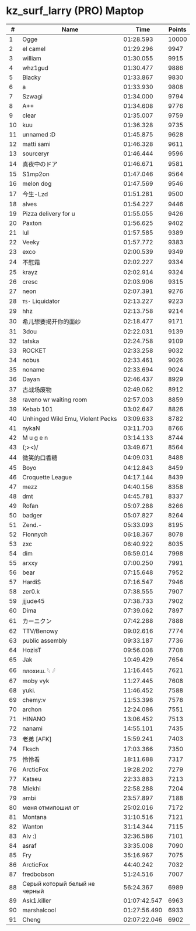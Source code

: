 # kz_surf_larry (PRO) Maptop

|  # | Name | Time | Points |
|-------------- | -------------- | -------------- | -------------- | 
| 1 | Ogge | 01:28.593 | 10000 | 
| 2 | el camel | 01:29.296 | 9947 | 
| 3 | william | 01:30.055 | 9915 | 
| 4 | whz1gud | 01:30.477 | 9886 | 
| 5 | Blacky | 01:33.867 | 9830 | 
| 6 | a | 01:33.930 | 9808 | 
| 7 | Szwagi | 01:34.000 | 9794 | 
| 8 | A++ | 01:34.608 | 9776 | 
| 9 | clear | 01:35.007 | 9759 | 
| 10 | kuu | 01:36.328 | 9735 | 
| 11 | unnamed :D | 01:45.875 | 9628 | 
| 12 | matti sami | 01:46.328 | 9611 | 
| 13 | sourceryr | 01:46.444 | 9596 | 
| 14 | 真夜中のドア | 01:46.671 | 9581 | 
| 15 | S1mp2on | 01:47.046 | 9564 | 
| 16 | melon dog | 01:47.569 | 9546 | 
| 17 | 今生-Lzd | 01:51.281 | 9500 | 
| 18 | alves | 01:54.227 | 9446 | 
| 19 | Pizza delivery for u | 01:55.055 | 9426 | 
| 20 | Paxton | 01:56.625 | 9402 | 
| 21 | lul | 01:57.585 | 9389 | 
| 22 | Veeky | 01:57.772 | 9383 | 
| 23 | exco | 02:00.539 | 9349 | 
| 24 | 不慰霜 | 02:02.227 | 9334 | 
| 25 | krayz | 02:02.914 | 9324 | 
| 26 | cresc | 02:03.906 | 9315 | 
| 27 | neon | 02:07.391 | 9276 | 
| 28 | ᴛꜱ٠ Liquidator | 02:13.227 | 9223 | 
| 29 | hhz | 02:13.758 | 9214 | 
| 30 | 希儿想要揭开你的面纱 | 02:18.477 | 9171 | 
| 31 | 3dou | 02:22.031 | 9139 | 
| 32 | tatska | 02:24.758 | 9109 | 
| 33 | ROCKET | 02:33.258 | 9032 | 
| 34 | nobus | 02:33.461 | 9026 | 
| 35 | noname | 02:33.694 | 9024 | 
| 36 | Dayan | 02:46.437 | 8929 | 
| 37 | 古战场废物 | 02:49.062 | 8912 | 
| 38 | raveno wr waiting room | 02:57.003 | 8859 | 
| 39 | Kebab 101 | 03:02.647 | 8826 | 
| 40 | Unhinged Wild Emu, Violent Pecks | 03:09.633 | 8782 | 
| 41 | nykaN | 03:11.703 | 8766 | 
| 42 | M u g e n | 03:14.133 | 8744 | 
| 43 | (;><)/ | 03:49.671 | 8564 | 
| 44 | 微笑的口香糖 | 04:09.031 | 8488 | 
| 45 | Boyo | 04:12.843 | 8459 | 
| 46 | Croquette League | 04:17.144 | 8439 | 
| 47 | mezz | 04:40.156 | 8358 | 
| 48 | dmt | 04:45.781 | 8337 | 
| 49 | Rofan | 05:07.288 | 8266 | 
| 50 | badger | 05:07.827 | 8264 | 
| 51 | Zend.- | 05:33.093 | 8195 | 
| 52 | Flonnych | 06:18.367 | 8078 | 
| 53 | zxc | 06:40.922 | 8035 | 
| 54 | dim | 06:59.014 | 7998 | 
| 55 | arxxy | 07:00.250 | 7991 | 
| 56 | bear | 07:15.648 | 7952 | 
| 57 | HardiS | 07:16.547 | 7946 | 
| 58 | zer0.k | 07:38.555 | 7907 | 
| 59 | jjjude45 | 07:38.733 | 7902 | 
| 60 | Dima | 07:39.062 | 7897 | 
| 61 | カーニクン | 07:42.288 | 7888 | 
| 62 | TTV/Benowy | 09:02.616 | 7774 | 
| 63 | public assembly | 09:33.187 | 7736 | 
| 64 | HozisT | 09:56.008 | 7708 | 
| 65 | Jak | 10:49.429 | 7654 | 
| 66 | плохиш. 𓆩 𓆪 | 11:16.445 | 7621 | 
| 67 | moby vyk | 11:27.445 | 7608 | 
| 68 | yuki. | 11:46.452 | 7588 | 
| 69 | chemy:v | 11:53.398 | 7578 | 
| 70 | archon | 12:24.086 | 7551 | 
| 71 | HINANO | 13:06.452 | 7513 | 
| 72 | nanami | 14:55.101 | 7435 | 
| 73 | 老弟 [AFK] | 15:59.241 | 7403 | 
| 74 | Fksch | 17:03.366 | 7350 | 
| 75 | 怜怜看 | 18:11.688 | 7317 | 
| 76 | ArcticFox | 19:28.202 | 7279 | 
| 77 | Katseu | 22:33.883 | 7213 | 
| 78 | Miekhi | 22:58.288 | 7204 | 
| 79 | ambi | 23:57.897 | 7188 | 
| 80 | меня отмипошил от | 25:02.016 | 7172 | 
| 81 | Montana | 31:10.516 | 7121 | 
| 82 | Wanton | 31:14.344 | 7115 | 
| 83 | Alv :) | 32:36.586 | 7101 | 
| 84 | asraf | 33:35.008 | 7090 | 
| 85 | Fry | 35:16.967 | 7075 | 
| 86 | ArcticFox | 44:40.242 | 7032 | 
| 87 | fredbobson | 51:24.516 | 7007 | 
| 88 | Серый который белый не черный | 56:24.367 | 6989 | 
| 89 | Ask1.killer | 01:07:42.547 | 6963 | 
| 90 | marshalcool | 01:27:56.490 | 6933 | 
| 91 | Cheng | 02:07:22.046 | 6902 | 

